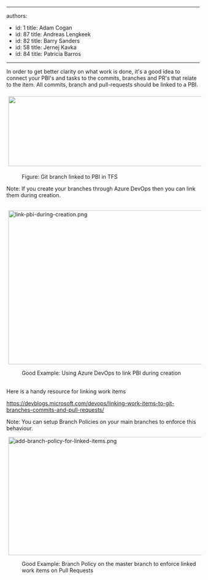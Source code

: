 

---
authors:
  - id: 1
    title: Adam Cogan
  - id: 87
    title: Andreas Lengkeek
  - id: 82
    title: Barry Sanders
  - id: 58
    title: Jernej Kavka
  - id: 84
    title: Patricia Barros
---




<span class='intro'> ​​​​In order to get better clarity on what work is done, it's a good idea to connect your PBI's and tasks to the commits, branches and PR's that relate to the item.&#160;All commits, branch and pull-requests should be linked to a&#160;PBI.<br>​​<br><img src="/SiteAssets/do-you-link-your-commits-to-a-pbi/link-branch-to-pbi.png" alt="" style="margin&#58;5px;width&#58;518px;height&#58;182px;" /><dd class="ssw15-rteElement-FigureGood">Figure&#58; Git branch linked to PBI in&#160;TFS<br></dd> </span>

<p class="ssw15-rteElement-Tip">Note&#58; If you create your branches through Azure DevOps then you can link them during creation.​​​​​</p><p>​<img src="/SiteAssets/do-you-link-your-commits-to-a-pbi/link-pbi-during-creation.png" alt="link-pbi-during-creation.png" style="margin&#58;0px 5px;width&#58;518px;height&#58;401px;" /></p><dd class="ssw15-rteElement-FigureGood">​Good Example&#58; Using Azure DevOps to link PBI during creation<br></dd><p><br>Here is a handy resource for linking work items<br></p><p><a href="https&#58;//devblogs.microsoft.com/devops/linking-work-items-to-git-branches-commits-and-pull-requests/%E2%80%8B%E2%80%8B">https&#58;//devblogs.microsoft.com/devops/linking-work-items-to-git-branches-commits-and-pull-requests/​​​</a>​​</p><div><p class="ssw15-rteElement-Tip">Note&#58; You can setup&#160;Branch Policies on your main branches to enforce this behaviour.</p><p><img src="/SiteAssets/do-you-link-your-commits-to-a-pbi/add-branch-policy-for-linked-items.png" alt="add-branch-policy-for-linked-items.png" style="margin&#58;0px 5px;width&#58;523px;height&#58;308px;" /><br></p><dd class="ssw15-rteElement-FigureGood">​Good Example&#58; Branch Policy on the master branch to enforce linked work items on Pull Requests<br></dd></div>


